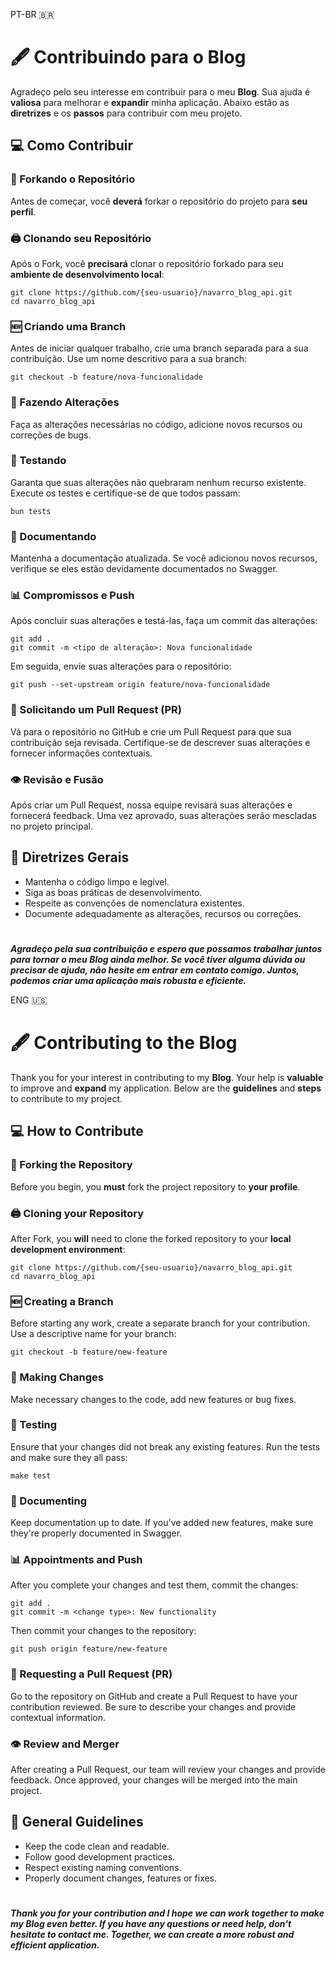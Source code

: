 PT-BR 🇧🇷
# 🖋️ Contribuindo para o Blog

Agradeço pelo seu interesse em contribuir para o meu **Blog**. Sua ajuda é **valiosa** para melhorar e **expandir** minha aplicação. Abaixo estão as **diretrizes** e os **passos** para contribuir com meu projeto.

## 💻 Como Contribuir

### 🌳 Forkando o Repositório

Antes de começar, você **deverá** forkar o repositório do projeto para **seu perfil**.

### 🖨 Clonando seu Repositório

Após o Fork, você **precisará** clonar o repositório forkado para seu **ambiente de desenvolvimento local**:

```
git clone https://github.com/{seu-usuario}/navarro_blog_api.git
cd navarro_blog_api
```

### 🆕 Criando uma Branch

Antes de iniciar qualquer trabalho, crie uma branch separada para a sua contribuição. Use um nome descritivo para a sua branch:

```
git checkout -b feature/nova-funcionalidade
```

### 🔨 Fazendo Alterações

Faça as alterações necessárias no código, adicione novos recursos ou correções de bugs.

### 🧪 Testando

Garanta que suas alterações não quebraram nenhum recurso existente. Execute os testes e certifique-se de que todos passam:

```
bun tests
```

### 📝 Documentando

Mantenha a documentação atualizada. Se você adicionou novos recursos, verifique se eles estão devidamente documentados no Swagger.

### 📊 Compromissos e Push

Após concluir suas alterações e testá-las, faça um commit das alterações:

```
git add .
git commit -m <tipo de alteração>: Nova funcionalidade
```

Em seguida, envie suas alterações para o repositório:

```
git push --set-upstream origin feature/nova-funcionalidade
```

### 📨 Solicitando um Pull Request (PR)

Vá para o repositório no GitHub e crie um Pull Request para que sua contribuição seja revisada. Certifique-se de descrever suas alterações e fornecer informações contextuais.

### 👁 Revisão e Fusão

Após criar um Pull Request, nossa equipe revisará suas alterações e fornecerá feedback. Uma vez aprovado, suas alterações serão mescladas no projeto principal.

## 💼 Diretrizes Gerais

- Mantenha o código limpo e legível.
- Siga as boas práticas de desenvolvimento.
- Respeite as convenções de nomenclatura existentes.
- Documente adequadamente as alterações, recursos ou correções.

#

**_Agradeço pela sua contribuição e espero que possamos trabalhar juntos para tornar o meu Blog ainda melhor. Se você tiver alguma dúvida ou precisar de ajuda, não hesite em entrar em contato comigo. Juntos, podemos criar uma aplicação mais robusta e eficiente._**

ENG 🇺🇸
# 🖋️ Contributing to the Blog

Thank you for your interest in contributing to my **Blog**. Your help is **valuable** to improve and **expand** my application. Below are the **guidelines** and **steps** to contribute to my project.

## 💻 How to Contribute

### 🌳 Forking the Repository

Before you begin, you **must** fork the project repository to **your profile**.

### 🖨 Cloning your Repository

After Fork, you **will** need to clone the forked repository to your **local development environment**:

```
git clone https://github.com/{seu-usuario}/navarro_blog_api.git
cd navarro_blog_api
```

### 🆕 Creating a Branch

Before starting any work, create a separate branch for your contribution. Use a descriptive name for your branch:

```
git checkout -b feature/new-feature
```

### 🔨 Making Changes

Make necessary changes to the code, add new features or bug fixes.

### 🧪 Testing

Ensure that your changes did not break any existing features. Run the tests and make sure they all pass:

```
make test
```

### 📝 Documenting

Keep documentation up to date. If you've added new features, make sure they're properly documented in Swagger.

### 📊 Appointments and Push

After you complete your changes and test them, commit the changes:

```
git add .
git commit -m <change type>: New functionality
```

Then commit your changes to the repository:

```
git push origin feature/new-feature
```

### 📨 Requesting a Pull Request (PR)

Go to the repository on GitHub and create a Pull Request to have your contribution reviewed. Be sure to describe your changes and provide contextual information.

### 👁 Review and Merger

After creating a Pull Request, our team will review your changes and provide feedback. Once approved, your changes will be merged into the main project.

## 💼 General Guidelines

- Keep the code clean and readable.
- Follow good development practices.
- Respect existing naming conventions.
- Properly document changes, features or fixes.

#

**_Thank you for your contribution and I hope we can work together to make my Blog even better. If you have any questions or need help, don't hesitate to contact me. Together, we can create a more robust and efficient application._**
